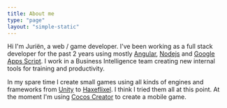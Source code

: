 ```yaml
---
title: About me
type: "page"
layout: "simple-static"
---
```


Hi I'm Juriën, a web / game developer. I've been working as a full stack developer for the past 2 years using mostly
[Angular](https://angular.io), [Nodejs](https://nodejs.org/en/) and [Google Apps Script](https://developers.google.com/apps-script/). I work in a Business Intelligence team creating new internal tools for training and productivity.

In my spare time I create small games using all kinds of engines and frameworks from [Unity](https://unity.com) to [Haxeflixel](http://haxeflixel.com). I think I
tried them all at this point. At the moment I'm using [Cocos Creator](https://www.cocos.com/en/) to create a mobile
game.